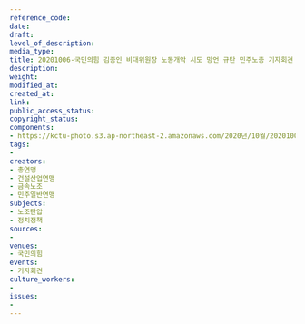 ```yaml
---
reference_code: 
date: 
draft: 
level_of_description: 
media_type: 
title: 20201006-국민의힘 김종인 비대위원장 노동개악 시도 망언 규탄 민주노총 기자회견
description: 
weight: 
modified_at: 
created_at: 
link: 
public_access_status: 
copyright_status: 
components:
- https://kctu-photo.s3.ap-northeast-2.amazonaws.com/2020년/10월/20201006-국민의힘+김종인+비대위원장+노동개악+시도+망언+규탄+민주노총+기자회견/_1DX8960.jpg
tags:
- 
creators:
- 총연맹
- 건설산업연맹
- 금속노조
- 민주일반연맹
subjects:
- 노조탄압
- 정치정책
sources:
- 
venues:
- 국민의힘
events:
- 기자회견
culture_workers:
- 
issues:
- 
---
```

